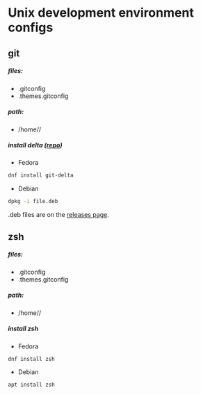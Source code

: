 # Unix development environment configs
## git
##### files: 
- .gitconfig
- .themes.gitconfig

##### path: 
- /home/<user>/

##### install delta ([repo](https://github.com/dandavison/delta))
 - Fedora
```sh
dnf install git-delta
```
- Debian 
```sh
dpkg -i file.deb
```
.deb files are on the [releases page](https://github.com/dandavison/delta/releases).

## zsh
##### files: 
- .gitconfig
- .themes.gitconfig

##### path: 
- /home/<user>/

##### install zsh
 - Fedora
```sh
dnf install zsh
```
- Debian 
```sh
apt install zsh
```
